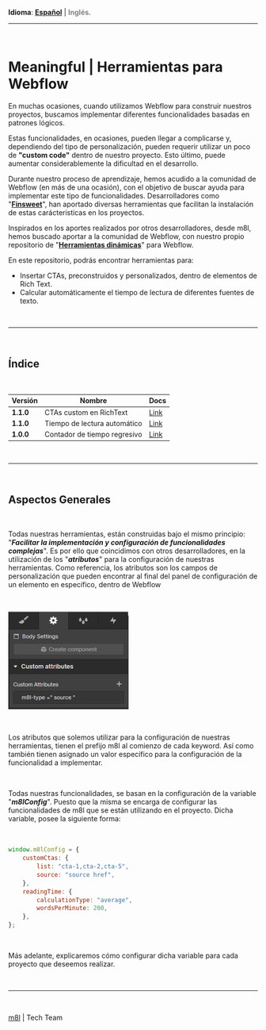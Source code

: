 **Idioma**: **[Español](./README.md)** | <span style="color:gray">**Inglés**</span>.

---

&nbsp;

# **Meaningful | Herramientas para Webflow**

En muchas ocasiones, cuando utilizamos Webflow para construir nuestros proyectos, buscamos implementar diferentes funcionalidades basadas en patrones lógicos.

Estas funcionalidades, en ocasiones, pueden llegar a complicarse y, dependiendo del tipo de personalización, pueden requerir utilizar un poco de **"custom code"** dentro de nuestro proyecto. Esto último, puede aumentar considerablemente la dificultad en el desarrollo.

Durante nuestro proceso de aprendizaje, hemos acudido a la comunidad de Webflow (en más de una ocasión), con el objetivo de buscar ayuda para implementar este tipo de funcionalidades. Desarrolladores como "[**Finsweet**](https://finsweet.com/attributes)", han aportado diversas herramientas que facilitan la instalación de estas carácteristicas en los proyectos.

Inspirados en los aportes realizados por otros desarrolladores, desde m8l, hemos buscado aportar a la comunidad de Webflow, con nuestro propio repositorio de "[**Herramientas dinámicas**](#índice)" para Webflow.

En este repositorio, podrás encontrar herramientas para:

-   Insertar CTAs, preconstruidos y personalizados, dentro de elementos de Rich Text.
-   Calcular automáticamente el tiempo de lectura de diferentes fuentes de texto.

&nbsp;

---

&nbsp;

## **Índice**

&nbsp;

| **Versión** | **Nombre**                   | **Docs**                          |
| ----------- | ---------------------------- | --------------------------------- |
| **1.1.0**   | CTAs custom en RichText      | [Link](./tools/customCtas.md)     |
| **1.1.0**   | Tiempo de lectura automático | [Link](./tools/readingTime.md)    |
| **1.0.0**   | Contador de tiempo regresivo | [Link](./tools/countdownTimer.md) |

&nbsp;

---

&nbsp;

## **Aspectos Generales**

&nbsp;

Todas nuestras herramientas, están construidas bajo el mismo principio: "**_*Facilitar la implementación y configuración de funcionalidades complejas*_**". Es por ello que coincidimos con otros desarrolladores, en la utilización de los "**_*atributos*_**" para la configuración de nuestras herramientas. Como referencia, los atributos son los campos de personalización que pueden encontrar al final del panel de configuración de un elemento en específico, dentro de Webflow

&nbsp;

![Example custom attribute  on Webflow](../assets/general/attributes-example.png "Example custom attribute  on Webflow")

&nbsp;

Los atributos que solemos utilizar para la configuración de nuestras herramientas, tienen el prefijo m8l al comienzo de cada keyword. Así como también tienen asignado un valor específico para la configuración de la funcionalidad a implementar.

&nbsp;

Todas nuestras funcionalidades, se basan en la configuración de la variable "**_*m8lConfig*_**". Puesto que la misma se encarga de configurar las funcionalidades de m8l que se están utilizando en el proyecto. Dicha variable, posee la siguiente forma:

&nbsp;

```javascript
window.m8lConfig = {
    customCtas: {
        list: "cta-1,cta-2,cta-5",
        source: "source href",
    },
    readingTime: {
        calculationType: "average",
        wordsPerMinute: 200,
    },
};
```

&nbsp;

Más adelante, explicaremos cómo configurar dicha variable para cada proyecto que deseemos realizar.

&nbsp;

---

&nbsp;

[m8l](www.m8l.com "About us") | Tech Team
